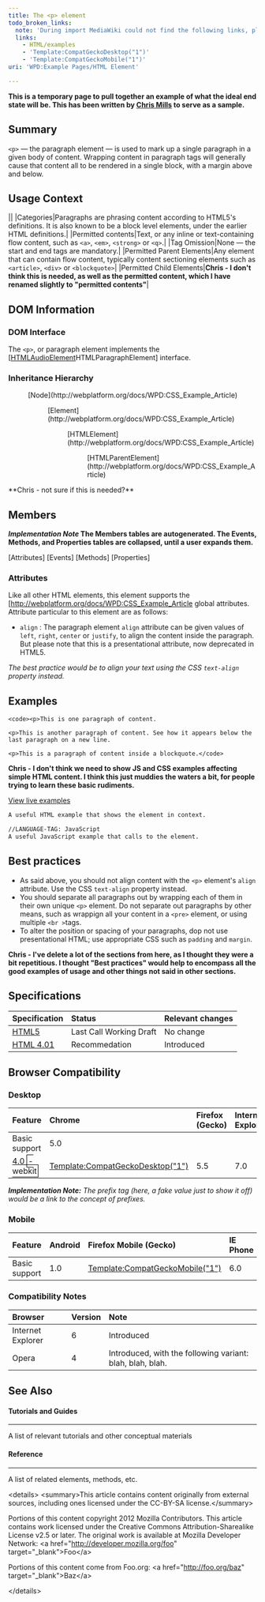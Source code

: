 ```yaml
---
title: The <p> element
todo_broken_links:
  note: 'During import MediaWiki could not find the following links, please fix and adjust this list.'
  links:
    - HTML/examples
    - 'Template:CompatGeckoDesktop("1")'
    - 'Template:CompatGeckoMobile("1")'
uri: 'WPD:Example Pages/HTML Element'

---
```

**This is a temporary page to pull together an example of what the ideal end state will be. This has been written by [Chris Mills](http://webplatform.org/docs/User:Cmills) to serve as a sample.**

## Summary

`<p>` — the paragraph element — is used to mark up a single paragraph in a given body of content. Wrapping content in paragraph tags will generally cause that content all to be rendered in a single block, with a margin above and below.

## Usage Context

||
|Categories|Paragraphs are phrasing content according to HTML5's definitions. It is also known to be a block level elements, under the earlier HTML definitions.|
|Permitted contents|Text, or any inline or text-containing flow content, such as `<a>`, `<em>`, `<strong>` or `<q>`.|
|Tag Omission|None — the start and end tags are mandatory.|
|Permitted Parent Elements|Any element that can contain flow content, typically content sectioning elements such as `<article>`, `<div>` or `<blockquote>`|
|Permitted Child Elements|**Chris - I don't think this is needed, as well as the permitted content, which I have renamed slightly to "permitted contents"**|

## DOM Information

### DOM Interface

The `<p>`, or paragraph element implements the [[HTMLAudioElement](http://webplatform.org/docs/WPD:CSS_Example_Article)HTMLParagraphElement] interface.

### Inheritance Hierarchy

<dl>
<dd>
[Node](http://webplatform.org/docs/WPD:CSS_Example_Article)

<dl>
<dd>
[Element](http://webplatform.org/docs/WPD:CSS_Example_Article)

<dl>
<dd>
[HTMLElement](http://webplatform.org/docs/WPD:CSS_Example_Article)

<dl>
<dd>
[HTMLParentElement](http://webplatform.org/docs/WPD:CSS_Example_Article)

</dd>
</dl>
</dd>
</dl>
</dd>
</dl>
</dd>
</dl>
**Chris - not sure if this is needed?**

## Members

***Implementation Note* The Members tables are autogenerated. The Events, Methods, and Properties tables are collapsed, until a user expands them.**

[Attributes] [Events] [Methods] [Properties]

### Attributes

Like all other HTML elements, this element supports the [<http://webplatform.org/docs/WPD:CSS_Example_Article> global attributes. Attribute particular to this element are as follows:

-   `align`
    :   The paragraph element `align` attribute can be given values of `left`, `right`, `center` or `justify`, to align the content inside the paragraph. But please note that this is a presentational attribute, now deprecated in HTML5.

*The best practice would be to align your text using the CSS `text-align` property instead.*

## Examples

    <code><p>This is one paragraph of content.

    <p>This is another paragraph of content. See how it appears below the last paragraph on a new line.

    <p>This is a paragraph of content inside a blockquote.</code>

**Chris - I don't think we need to show JS and CSS examples affecting simple HTML content. I think this just muddies the waters a bit, for people trying to learn these basic rudiments.**

[View live examples](/w/index.php?title=HTML/examples&action=edit&redlink=1)

``` html
A useful HTML example that shows the element in context.
```

``` html
//LANGUAGE-TAG: JavaScript
A useful JavaScript example that calls to the element.
```

## Best practices

-   As said above, you should not align content with the `<p>` element's `align` attribute. Use the CSS `text-align` property instead.
-   You should separate all paragraphs out by wrapping each of them in their own unique `<p>` element. Do not separate out paragraphs by other means, such as wrappign all your content in a `<pre>` element, or using multiple `<br >`tags.
-   To alter the position or spacing of your paragraphs, dop not use presentational HTML; use appropriate CSS such as `padding` and `margin`.

**Chris - I've delete a lot of the sections from here, as I thought they were a bit repetitious. I thought "Best practices" would help to encompass all the good examples of usage and other things not said in other sections.**

## Specifications

|Specification|Status|Relevant changes|
|:------------|:-----|:---------------|
|[HTML5](http://dev.w3.org/html5/spec/spec.html)|Last Call Working Draft|No change|
|[HTML 4.01](http://www.w3.org/TR/1999/REC-html401-19991224/)|Recommedation|Introduced|

## Browser Compatibility

### Desktop

|Feature|Chrome|Firefox (Gecko)|Internet Explorer|Opera|Safari|
|:------|:-----|:--------------|:----------------|:----|:-----|
|Basic support|5.0
4.0 <span style="border:1px solid black; padding:2px">-webkit</span>|[Template:CompatGeckoDesktop("1")](/w/index.php?title=Template:CompatGeckoDesktop(%221%22)&action=edit&redlink=1)|5.5|7.0|1.0|

***Implementation Note:** The prefix tag (here, a fake value just to show it off) would be a link to the concept of prefixes.*

### Mobile

|Feature|Android|Firefox Mobile (Gecko)|IE Phone|Opera Mobile|Safari Mobile|
|:------|:------|:---------------------|:-------|:-----------|:------------|
|Basic support|1.0|[Template:CompatGeckoMobile("1")](/w/index.php?title=Template:CompatGeckoMobile(%221%22)&action=edit&redlink=1)|6.0|6.0|1.0|

### Compatibility Notes

|Browser|Version|Note|
|:------|:------|:---|
|Internet Explorer|6|Introduced|
|Opera|4|Introduced, with the following variant: blah, blah, blah.|

## See Also

#### Tutorials and Guides

* * * * *

A list of relevant tutorials and other conceptual materials

#### Reference

* * * * *

A list of related elements, methods, etc.

 \<details\> \<summary\>This article contains content originally from external sources, including ones licensed under the CC-BY-SA license.\</summary\>

Portions of this content copyright 2012 Mozilla Contributors. This article contains work licensed under the Creative Commons Attribution-Sharealike License v2.5 or later. The original work is available at Mozilla Developer Network: \<a href="<http://developer.mozilla.org/foo>" target="\_blank"\>Foo\</a\>

Portions of this content come from Foo.org: \<a href="<http://foo.org/baz>" target="\_blank"\>Baz\</a\>

\</details\>
